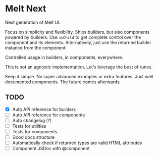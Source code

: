 # Melt Next

Next generation of Melt UI.

Focus on simplicity and flexibility. Ships builders, but also components powered by builders.
Use `asChild` to get complete control over the component and its elements.
Alternatively, just use the returned builder instance from the component.

Controlled usage in builders, in components, everywhere.

This is not an agnostic implementation. Let's leverage the best of runes.

Keep it simple. No super advanced examples or extra features. Just well documented components.
The future comes afterwards.

## TODO

- [x] Auto API reference for builders
- [ ] Auto API reference for components
- [ ] Auto changelog (?)
- [ ] Tests for utilities
- [ ] Tests for components
- [ ] Good docs structure
- [ ] Automatically check if returned types are valid HTML attributes
- [ ] Component JSDoc with @component
